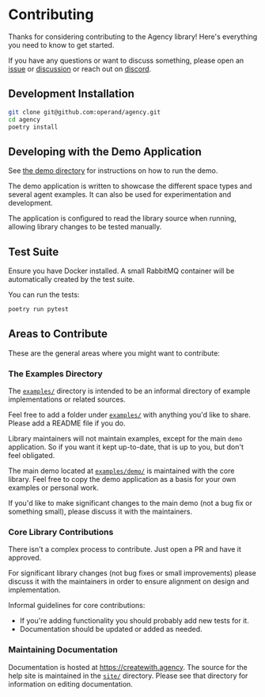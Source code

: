 # Contributing

Thanks for considering contributing to the Agency library! Here's everything you
need to know to get started.

If you have any questions or want to discuss something, please open an
[issue](https://github.com/operand/agency/issues) or
[discussion](https://github.com/operand/agency/discussions) or reach out on
[discord](https://discord.gg/C6F6245z2C).

## Development Installation

```bash
git clone git@github.com:operand/agency.git
cd agency
poetry install
```

## Developing with the Demo Application

See [the demo directory](./examples/demo/) for instructions on how to run the
demo.

The demo application is written to showcase the different space types and
several agent examples. It can also be used for experimentation and development.

The application is configured to read the library source when running, allowing
library changes to be tested manually.

## Test Suite

Ensure you have Docker installed. A small RabbitMQ container will be
automatically created by the test suite.

You can run the tests:

```bash
poetry run pytest
```

## Areas to Contribute

These are the general areas where you might want to contribute:

### The Examples Directory

The [`examples/`](./examples/) directory is intended to be an informal directory
of example implementations or related sources.

Feel free to add a folder under [`examples/`](./examples/) with anything you'd
like to share. Please add a README file if you do.

Library maintainers will not maintain examples, except for the main `demo`
application. So if you want it kept up-to-date, that is up to you, but don't
feel obligated.

The main demo located at [`examples/demo/`](./examples/demo/) is maintained with
the core library. Feel free to copy the demo application as a basis for your own
examples or personal work.

If you'd like to make significant changes to the main demo (not a bug fix or
something small), please discuss it with the maintainers.

### Core Library Contributions

There isn't a complex process to contribute. Just open a PR and have it
approved.

For significant library changes (not bug fixes or small improvements) please
discuss it with the maintainers in order to ensure alignment on design and
implementation.

Informal guidelines for core contributions:

* If you're adding functionality you should probably add new tests for it.
* Documentation should be updated or added as needed.

### Maintaining Documentation

Documentation is hosted at https://createwith.agency. The source for the help
site is maintained in the [`site/`](./site/) directory. Please see that
directory for information on editing documentation.
